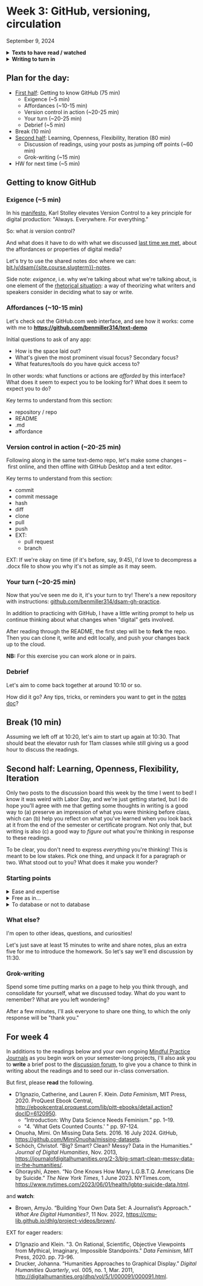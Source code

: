 
# Week 3: GitHub, versioning, circulation
<span class="date">September 9, 2024</span>

<section class="prereqs">
    <details><summary><strong>Texts to have read / watched</strong></summary>
        <ul>
            <li>Stolley, Karl. “The Lo-Fi Manifesto, v 2.0.” <em>Kairos: A Journal of Rhetoric, Technology, and Pedagogy</em>, vol. 20, no. 2, Jan. 2016, <a href="https://kairos.technorhetoric.net/20.2/inventio/stolley/">https://kairos.technorhetoric.net/20.2/inventio/stolley/</a>.</li>
            <li>Posner, Miriam. “How Did They Make That? The Video!” Miriam Posner's Blog, April 17, 2014. <a href="https://miriamposner.com/blog/how-did-they-make-that-the-video/">https://miriamposner.com/blog/how-did-they-make-that-the-video/</a>.</li>
            <li>Posner, Miriam. How Did They Make That? 29 Aug. 2013, <a href="https://miriamposner.com/blog/how-did-they-make-that/">https://miriamposner.com/blog/how-did-they-make-that/</a>.</li>
            <li>Risam, Roopika, and Alex Gil. “Introduction: The Questions of Minimal Computing.” <em>Digital Humanities Quarterly</em>, vol. 16, no. 2, 2022, <a href="https://www.digitalhumanities.org/dhq/vol/16/2/000646/000646.html">https://www.digitalhumanities.org/dhq/vol/16/2/000646/000646.html</a></li>
        </ul>
    </details>
    <details><summary><strong>Writing to turn in</strong></summary>
        <ul>
            <li><a href="https://forms.gle/Nqc7KLeP5CMBVhBi8">survey</a> about your work environment, etc, including a letter to Ben in response to his, if you didn't during lesson 1</li>
            <li>an <a href="{{site.repo_url}}/discussions/1">intro post</a> to the discussion forum</li>
            <li>a <a href="{{site.repo_url}}/discussions/2">reader-response post</a>, also to the discussion forum, focusing our attention somewhere in the readings</li>
        </ul>
    </details>
</section>

## Plan for the day:

* [First half](#first-half): Getting to know GitHub (75 min)
    - Exigence (~5 min)
    - Affordances (~10-15 min)
    - Version control in action (~20-25 min) <!-- key terms: repository, commit, fork, clone -->
    - Your turn (~20-25 min)
    - Debrief (~5 min)
* Break (10 min)
* [Second half](#second-half): Learning, Openness, Flexibility, Iteration (80 min)
    - Discussion of readings, using your posts as jumping off points (~60 min)
    - Grok-writing (~15 min)
* HW for next time (~5 min)



<a id="first-half"></a>
## Getting to know GitHub

### Exigence (~5 min)
<!-- I'd like to continue our conversation about what "digital" affords by thinking about reproduction, circulation, iteration, and difference detection. And we'll do it in the context of a slightly longer intro to GitHub than we achieved in [week 1](week-01).
 -->
In his [manifesto](https://kairos.technorhetoric.net/20.2/inventio/stolley/#manifesto), Karl Stolley elevates Version Control to a key principle for digital production: "Always. Everywhere. For everything."

So: what _is_ version control?

And what does it have to do with what we discussed [last time we met](week-01#part-2-digital), about the affordances or properties of digital media?

Let's try to use the shared notes doc where we can: [bit.ly/dsam{{site.course.slugterm}}-notes](https://bit.ly/dsam{{site.course.slugterm}}-notes#heading=h.l3atecaufpnh).

<aside class="alert alert-info">Side note: <em>exigence</em>, i.e. why we're talking about what we're talking about, is one element of the <a href="https://en.wikipedia.org/wiki/File:Rhetorical_situation_triangle.jpeg">rhetorical situation</a>: a way of theorizing what writers and speakers consider in deciding what to say or write.</aside>

### Affordances (~10-15 min)

<div class="alert alert-success">
Let's check out the GitHub.com web interface, and see how it works: come with me to
<strong><a href="https://github.com/benmiller314/text-demo">https://github.com/benmiller314/text-demo</a></strong>
</div>

Initial questions to ask of any app:

- How is the space laid out?
- What's given the most prominent visual focus? Secondary focus?
- What features/tools do you have quick access to?

In other words: what functions or actions are _afforded_ by this interface? What does it seem to expect you to be looking for? What does it seem to expect you to do?

Key terms to understand from this section:

* repository / repo
* README
* .md
* affordance


### Version control in action (~20-25 min)

Following along in the same text-demo repo, let's make some changes – first online, and then offline with GitHub Desktop and a text editor.

Key terms to understand from this section:

* commit
* commit message
* hash
* diff
* clone
* pull
* push
* EXT:
    - pull request
    - branch

EXT: If we're okay on time (if it's before, say, 9:45), I'd love to decompress a .docx file to show you why it's not as simple as it may seem.

### Your turn (~20-25 min)

Now that you've seen me do it, it's your turn to try! There's a new repository with instructions: <a href="https://github.com/benmiller314/dsam-gh-practice">github.com/benmiller314/dsam-gh-practice</a>.

In addition to practicing with GitHub, I have a little writing prompt to help us continue thinking about what changes when "digital" gets involved.

<div class="alert alert-success">
After reading through the README, the first step will be to <strong>fork</strong> the repo. Then you can clone it, write and edit locally, and push your changes back up to the cloud.
</div>

**NB:** For this exercise you can work alone or in pairs.

### Debrief

Let's aim to come back together at around 10:10 or so.

How did it go? Any tips, tricks, or reminders you want to get in the [notes doc](https://bit.ly/dsam{{site.course.slugterm}}-notes#heading=h.l3atecaufpnh)?


## Break (10 min)
Assuming we left off at 10:20, let's aim to start up again at 10:30. That should beat the elevator rush for 11am classes while still giving us a good hour to discuss the readings.


<a id="second-half"></a>
## Second half: Learning, Openness, Flexibility, Iteration

Only two posts to the discussion board this week by the time I went to bed! I know it was weird with Labor Day, and we're just getting started, but I do hope you'll agree with me that getting some thoughts in writing is a good way to (a) preserve an impression of what you were thinking before class, which can (b) help you reflect on what you've learned when you look back at it from the end of the semester or certificate program. Not only that, but writing is also (c) a good way to *figure out* what you're thinking in response to these readings.

To be clear, you don't need to express *everything* you're thinking! This is meant to be low stakes. Pick one thing, and unpack it for a paragraph or two. What stood out to you? What does it make you wonder?

### Starting points

<details id="ease-and-expertise"><summary>Ease and expertise</summary>
    <p>Stolley writes:<blockquote>Software and communications technologies that elevate ease over expertise are the culprits here. Those who teach have an even more pressing responsibility to learn and then engage students with digital approaches and technologies that students themselves would not likely discover independently....The richest learning experiences reveal how failure and crude initial work transform to something better only through ongoing research and revision.</blockquote></p>

    <p>Jiating responds:<blockquote>I think the ease of technologies is crucial, especially for someone who does not have much digital experience. Simplified tools allow them to focus on what they truly need and help them to become more efficient. Besides, I think the one of the key directions of technological development is to make complex technologies easier to use for everyone.</blockquote></p>

    <ul><li>Stolley does call this a "manifesto," so he probably knows he's being a bit hyperbolic. How might we think about the balance between the value he sees in engaging with difficulty and the value Jiating sees in offering on-ramps for wider participation?</li><li>Are ease and expertise (always/sometimes/never) opposed?</li><li>Does anything you experienced in the first half of today's class help you test or probe that balancing act?</li></ul>
</details> <!-- /ease and expertise -->

<details id="free-as-in"><summary>Free as in...</summary>
    <p>Stolley writes:<blockquote>Lo-fi production technologies are stable and free: sometimes free as in beer; sometimes free as in speech; and sometimes, if not chosen only after careful research, <a href="http://www.linux-mag.com/id/1678/" title="I know it's broken. It wasn't originally.">free as in puppy</a>.</blockquote></p>
    <p>Nick notes:<blockquote>Not a question really, but I think the fact that this link is dead adds something to this article. Maybe it's just me, though.</blockquote></p>
    <ul><li>Can we unpack these metaphors, especially for those who haven't encountered them before?</li><li>What's the role of research and stability here?</li></ul>
</details> <!-- /free as in... -->

<details id="to-database-or-not"><summary>To database or not to database</summary>
    <p>Stolley writes:<blockquote><p>Ask someone why they chose a particular technology for a project, and you will often find one little feature driving the decision. It’s astounding, for example, to discover that people choose to set up WordPress to run a small website simply because they wanted a way to repeat the navigation across the four or five pages that made up the site. For that one feature, they pay the tax of securing a database connection and applying software updates for the life of the project [...]</p><p>A database might be lo-fi on its surface, but <strong>a database is best employed only under one of two conditions, usually both</strong>: first, there must be far more records than can be reasonably handled by flat files (that is, a database record per page of a website, rather than an HTML file per page). Second, database-like things must routinely be done to those records: sorting, counting, joining, and so on, in the context of more read–write operations than can be handled by flat files. <strong>A five-page website that’s infrequently updated does not fit that bill.</strong> (emphasis added)</p></blockquote></p>
    <p>This feels important to flag as you start to imagine what your <a href="../projects#palimpsest-of-public-iteration">public-facing project deliverables</a> will look like, through the several iterations you'll build this term. Some of you are, indeed, planning to do database-like things! But if you only have a handful of objects or arguments, rather than a big spreadsheet's worth of data, maybe standard HTML is enough – and well worth learning in the context of a class like DSAM.</p>
    <p>(Even if you haven't done it before, I bet I can get you up and running in about 2-3 weeks with tutorials like <a href="https://internetingishard.netlify.app/">Interneting is Hard (but it doesn't have to be)</a> and <a href="https://flukeout.github.io/">CSS Diner</a>. And after all, to quote Stolley again, "to learn any one markup language is to learn <em>about</em> the general idea of markup languages," making it easier to learn others later on.)</p>
</details> <!-- /to database or not -->

### What else?

I'm open to other ideas, questions, and curiosities!

Let's just save at least 15 minutes to write  and share notes, plus an extra five for me to introduce the homework. So let's say we'll end discussion by 11:30.

### Grok-writing

<div class="alert alert-success">
    <p>Spend some time putting marks on a page to help you think through, and consolidate for yourself, what we discussed today. What do you want to remember? What are you left wondering?</p>
</div>

After a few minutes, I'll ask everyone to share one thing, to which the only response will be "thank you."



## For week 4

In additions to the readings below and your own ongoing [Mindful Practice Journals](../projects#mindful-practice-journals) as you begin work on your semester-long projects, I'll also ask you to **write** a brief post to the [discussion forum](https://github.com/benmiller314/dsam2024fall/discussions/), to give you a chance to think in writing about the readings and to seed our in-class conversation.

But first, please **read** <span title="It may look like a lot, but without EXTs it's the equivalent of only about 72 pages. EXTs push that up to 118.">the following</span>.

* D’Ignazio, Catherine, and Lauren F. Klein. <em>Data Feminism</em>, MIT Press, 2020. ProQuest Ebook Central, <a href="http://ebookcentral.proquest.com/lib/pitt-ebooks/detail.action?docID=6120950">http://ebookcentral.proquest.com/lib/pitt-ebooks/detail.action?docID=6120950</a>.
    - “Introduction: Why Data Science Needs Feminism.” pp. 1–19.
    - "4. 'What Gets Counted Counts.' " pp. 97-124.
* Onuoha, Mimi. On Missing Data Sets. 2016. 16 July 2024. GitHub, <a href="https://github.com/MimiOnuoha/missing-datasets">https://github.com/MimiOnuoha/missing-datasets</a>.
* Schöch, Christof. “Big? Smart? Clean? Messy? Data in the Humanities.” <em>Journal of Digital Humanities</em>, Nov. 2013, <a href="https://journalofdigitalhumanities.org/2-3/big-smart-clean-messy-data-in-the-humanities/">https://journalofdigitalhumanities.org/2-3/big-smart-clean-messy-data-in-the-humanities/</a>.
* Ghorayshi, Azeen. “No One Knows How Many L.G.B.T.Q. Americans Die by Suicide.” <em>The New York Times</em>, 1 June 2023. NYTimes.com, <a href="https://www.nytimes.com/2023/06/01/health/lgbtq-suicide-data.html">https://www.nytimes.com/2023/06/01/health/lgbtq-suicide-data.html</a>.

and **watch**:

* Brown, AmyJo. “Building Your Own Data Set: A Journalist’s Approach.” _What Are Digital Humanities?_, 11 Nov. 2022, <a href="https://cmu-lib.github.io/dhlg/project-videos/brown/">https://cmu-lib.github.io/dhlg/project-videos/brown/</a>.

EXT for eager readers:
- D’Ignazio and Klein. "3. On Rational, Scientific, Objective Viewpoints from Mythical, Imaginary, Impossible Standpoints." <em>Data Feminism</em>, MIT Press, 2020. pp. 73-96.
- Drucker, Johanna. “Humanities Approaches to Graphical Display.” <em>Digital Humanities Quarterly</em>, vol. 005, no. 1, Mar. 2011, <a href="http://digitalhumanities.org/dhq/vol/5/1/000091/000091.html">http://digitalhumanities.org/dhq/vol/5/1/000091/000091.html</a>.
